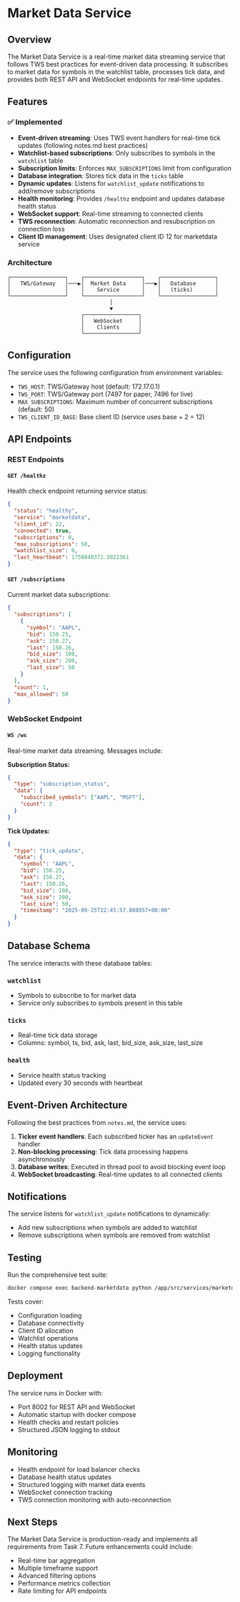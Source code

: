 # Market Data Service

## Overview

The Market Data Service is a real-time market data streaming service that follows TWS best practices for event-driven data processing. It subscribes to market data for symbols in the watchlist table, processes tick data, and provides both REST API and WebSocket endpoints for real-time updates.

## Features

### ✅ Implemented

- **Event-driven streaming**: Uses TWS event handlers for real-time tick updates (following notes.md best practices)
- **Watchlist-based subscriptions**: Only subscribes to symbols in the `watchlist` table
- **Subscription limits**: Enforces `MAX_SUBSCRIPTIONS` limit from configuration
- **Database integration**: Stores tick data in the `ticks` table
- **Dynamic updates**: Listens for `watchlist_update` notifications to add/remove subscriptions
- **Health monitoring**: Provides `/healthz` endpoint and updates database health status
- **WebSocket support**: Real-time streaming to connected clients
- **TWS reconnection**: Automatic reconnection and resubscription on connection loss
- **Client ID management**: Uses designated client ID 12 for marketdata service

### Architecture

```
┌─────────────────┐    ┌──────────────────┐    ┌─────────────────┐
│   TWS/Gateway   │───▶│  Market Data     │───▶│   Database      │
│                 │    │    Service       │    │   (ticks)       │
└─────────────────┘    └──────────────────┘    └─────────────────┘
                                │
                                ▼
                       ┌─────────────────┐
                       │   WebSocket     │
                       │    Clients      │
                       └─────────────────┘
```

## Configuration

The service uses the following configuration from environment variables:

- `TWS_HOST`: TWS/Gateway host (default: 172.17.0.1)
- `TWS_PORT`: TWS/Gateway port (7497 for paper, 7496 for live)
- `MAX_SUBSCRIPTIONS`: Maximum number of concurrent subscriptions (default: 50)
- `TWS_CLIENT_ID_BASE`: Base client ID (service uses base + 2 = 12)

## API Endpoints

### REST Endpoints

#### `GET /healthz`
Health check endpoint returning service status:
```json
{
  "status": "healthy",
  "service": "marketdata", 
  "client_id": 22,
  "connected": true,
  "subscriptions": 0,
  "max_subscriptions": 50,
  "watchlist_size": 0,
  "last_heartbeat": 1758840371.5022361
}
```

#### `GET /subscriptions`
Current market data subscriptions:
```json
{
  "subscriptions": [
    {
      "symbol": "AAPL",
      "bid": 150.25,
      "ask": 150.27,
      "last": 150.26,
      "bid_size": 100,
      "ask_size": 200,
      "last_size": 50
    }
  ],
  "count": 1,
  "max_allowed": 50
}
```

### WebSocket Endpoint

#### `WS /ws`
Real-time market data streaming. Messages include:

**Subscription Status:**
```json
{
  "type": "subscription_status",
  "data": {
    "subscribed_symbols": ["AAPL", "MSFT"],
    "count": 2
  }
}
```

**Tick Updates:**
```json
{
  "type": "tick_update", 
  "data": {
    "symbol": "AAPL",
    "bid": 150.25,
    "ask": 150.27,
    "last": 150.26,
    "bid_size": 100,
    "ask_size": 200,
    "last_size": 50,
    "timestamp": "2025-09-25T22:45:57.808957+00:00"
  }
}
```

## Database Schema

The service interacts with these database tables:

### `watchlist`
- Symbols to subscribe to for market data
- Service only subscribes to symbols present in this table

### `ticks` 
- Real-time tick data storage
- Columns: symbol, ts, bid, ask, last, bid_size, ask_size, last_size

### `health`
- Service health status tracking
- Updated every 30 seconds with heartbeat

## Event-Driven Architecture

Following the best practices from `notes.md`, the service uses:

1. **Ticker event handlers**: Each subscribed ticker has an `updateEvent` handler
2. **Non-blocking processing**: Tick data processing happens asynchronously
3. **Database writes**: Executed in thread pool to avoid blocking event loop
4. **WebSocket broadcasting**: Real-time updates to all connected clients

## Notifications

The service listens for `watchlist_update` notifications to dynamically:
- Add new subscriptions when symbols are added to watchlist
- Remove subscriptions when symbols are removed from watchlist

## Testing

Run the comprehensive test suite:
```bash
docker compose exec backend-marketdata python /app/src/services/marketdata/test_marketdata.py
```

Tests cover:
- Configuration loading
- Database connectivity  
- Client ID allocation
- Watchlist operations
- Health status updates
- Logging functionality

## Deployment

The service runs in Docker with:
- Port 8002 for REST API and WebSocket
- Automatic startup with docker compose
- Health checks and restart policies
- Structured JSON logging to stdout

## Monitoring

- Health endpoint for load balancer checks
- Database health status updates
- Structured logging with market data events
- WebSocket connection tracking
- TWS connection monitoring with auto-reconnection

## Next Steps

The Market Data Service is production-ready and implements all requirements from Task 7. Future enhancements could include:

- Real-time bar aggregation
- Multiple timeframe support
- Advanced filtering options
- Performance metrics collection
- Rate limiting for API endpoints
